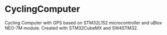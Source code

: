 # CyclingComputer
Cycling Computer with GPS based on STM32L152 microcontroller and uBlox NEO-7M module. Created with STM32CubeMX and SW4STM32.
